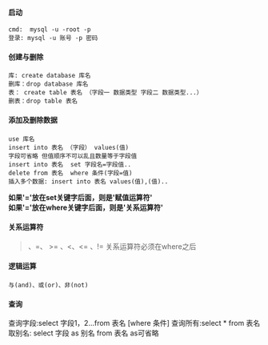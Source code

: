 #### 启动
    cmd:  mysql -u -root -p
    登录: mysql -u 账号 -p 密码
#### 创建与删除
    库: create database 库名
    删库：drop database 库名
    表： create table 表名 （字段一 数据类型 字段二 数据类型...）
    删表：drop table 表名
#### 添加及删除数据
    use 库名 
    insert into 表名 （字段） values(值)  
    字段可省略 但值顺序不可以乱且数量等于字段值
    insert into 表名  set 字段名=字段值..
    delete from 表名  where 条件(字段=值)
    插入多个数据: insert into 表名 values(值),(值)..
**如果'='放在set关键字后面，则是'赋值运算符'** </br>
**如果'='放在where关键字后面，则是'关系运算符'**</br>
#### 关系运算符
   >、=、 >= 、<、<= 、!=
   关系运算符必须在where之后</br>
#### 逻辑运算
    与(and)、或(or)、非(not)
#### 查询
  查询字段:select 字段1，2...from 表名 [where 条件]
  查询所有:select * from 表名
  取别名: select 字段 as 别名 from  表名  as可省略
